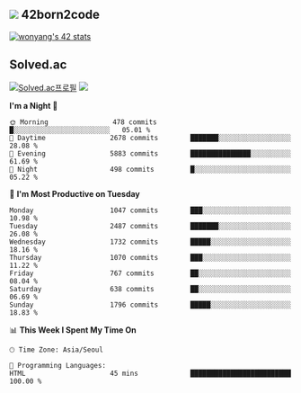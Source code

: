 
## <img src="https://img.shields.io/badge/-000000?style=flat&logo=42&logoColor=white"> 42born2code
<!--[![wonyang's 42 stats](https://badge42.vercel.app/api/v2/cl5nhe5b6007809kydha7ht42/stats?cursusId=21&coalitionId=88)](https://profile.intra.42.fr/users/wonyang)-->

[![wonyang's 42 stats](https://badge.mediaplus.ma/starryblue/wonyang?1337Badge=off&UM6P=off)](https://github.com/oakoudad/badge42)

## Solved.ac
[![Solved.ac프로필](http://mazassumnida.wtf/api/v2/generate_badge?boj=bennyws)](https://solved.ac/bennyws)
<a href="https://solved.ac/bennyws"><img src="http://mazandi.herokuapp.com/api?handle=bennyws&theme=cold"/></a>

<!--START_SECTION:waka-->
**I'm a Night 🦉** 

```text
🌞 Morning                478 commits         █░░░░░░░░░░░░░░░░░░░░░░░░   05.01 % 
🌆 Daytime                2678 commits        ███████░░░░░░░░░░░░░░░░░░   28.08 % 
🌃 Evening                5883 commits        ███████████████░░░░░░░░░░   61.69 % 
🌙 Night                  498 commits         █░░░░░░░░░░░░░░░░░░░░░░░░   05.22 % 
```
📅 **I'm Most Productive on Tuesday** 

```text
Monday                   1047 commits        ███░░░░░░░░░░░░░░░░░░░░░░   10.98 % 
Tuesday                  2487 commits        ███████░░░░░░░░░░░░░░░░░░   26.08 % 
Wednesday                1732 commits        █████░░░░░░░░░░░░░░░░░░░░   18.16 % 
Thursday                 1070 commits        ███░░░░░░░░░░░░░░░░░░░░░░   11.22 % 
Friday                   767 commits         ██░░░░░░░░░░░░░░░░░░░░░░░   08.04 % 
Saturday                 638 commits         ██░░░░░░░░░░░░░░░░░░░░░░░   06.69 % 
Sunday                   1796 commits        █████░░░░░░░░░░░░░░░░░░░░   18.83 % 
```


📊 **This Week I Spent My Time On** 

```text
🕑︎ Time Zone: Asia/Seoul

💬 Programming Languages: 
HTML                     45 mins             █████████████████████████   100.00 % 
```


<!--END_SECTION:waka-->
